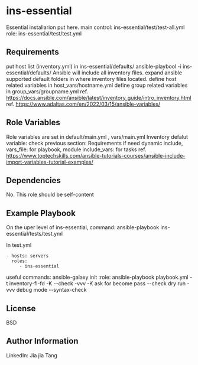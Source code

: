 ins-essential
=========

Essential installarion put here. 
main control: ins-essential/test/test-all.yml
role: ins-essential/test/test.yml 

Requirements
------------

put host list (inventory.yml) in ins-essential/defaults/
ansible-playbool -i ins-essential/defaults/ Ansible will include all inventory files. 
expand ansible supported default folders in where inventory files located. 
define host related variables in host_vars/hostname.yml
define group related variables in group_vars/groupname.yml
ref. https://docs.ansible.com/ansible/latest/inventory_guide/intro_inventory.html
ref. https://www.adaltas.com/en/2022/03/15/ansible-variables/


Role Variables
--------------

Role variables are set in default/main.yml , vars/main.yml 
Inventory defalut variable: check previous section: Requirements
if need dynamic include, vars_file: for playbook, module include_vars: for tasks
ref. https://www.toptechskills.com/ansible-tutorials-courses/ansible-include-import-variables-tutorial-examples/


Dependencies
------------

No. This role should be self-content

Example Playbook
----------------

On the uper level of ins-essential, 
command: ansible-playbook ins-essential/tests/test.yml

In test.yml

    - hosts: servers
      roles:
         - ins-essential


useful commands: 
ansible-galaxy init :role:
ansible-playbook playbook.yml -t inventory-fl-fd -K --check -vvv
-K ask for become pass
--check dry run
-vvv debug mode
--syntax-check

License
-------

BSD

Author Information
------------------

LinkedIn: Jia jia Tang